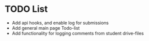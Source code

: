 #
# TODO List
- Add api hooks, and enable log for submissions
- Add general main page Todo-list
- Add functionality for logging comments from student drive-files
